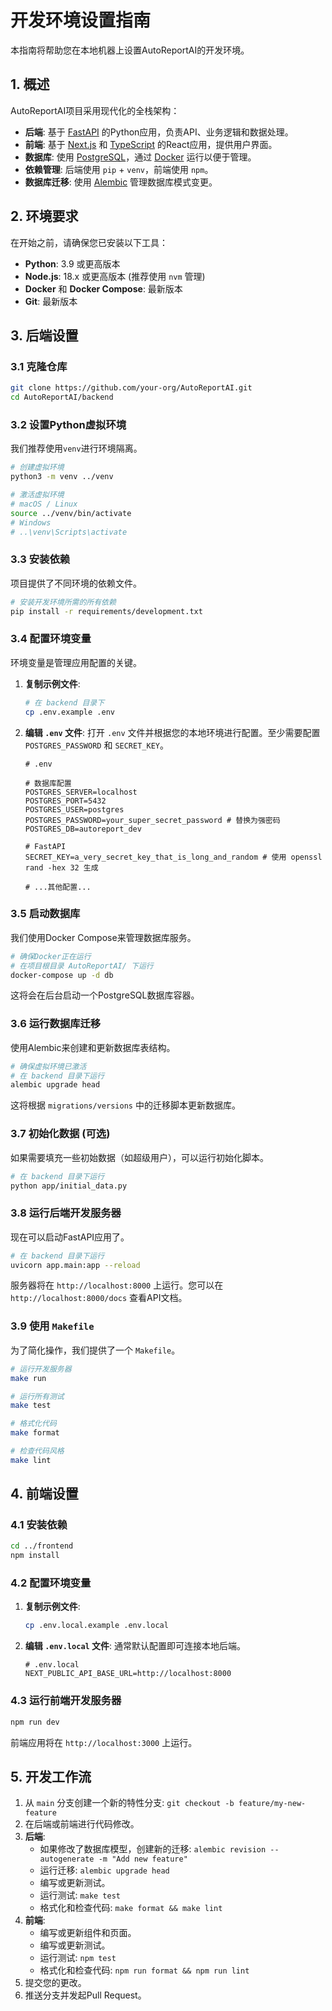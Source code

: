 # 开发环境设置指南

本指南将帮助您在本地机器上设置AutoReportAI的开发环境。

## 1. 概述

AutoReportAI项目采用现代化的全栈架构：
- **后端**: 基于 [FastAPI](https://fastapi.tiangolo.com/) 的Python应用，负责API、业务逻辑和数据处理。
- **前端**: 基于 [Next.js](https://nextjs.org/) 和 [TypeScript](https://www.typescriptlang.org/) 的React应用，提供用户界面。
- **数据库**: 使用 [PostgreSQL](https://www.postgresql.org/)，通过 [Docker](https://www.docker.com/) 运行以便于管理。
- **依赖管理**: 后端使用 `pip` + `venv`，前端使用 `npm`。
- **数据库迁移**: 使用 [Alembic](https://alembic.sqlalchemy.org/en/latest/) 管理数据库模式变更。

## 2. 环境要求

在开始之前，请确保您已安装以下工具：
- **Python**: 3.9 或更高版本
- **Node.js**: 18.x 或更高版本 (推荐使用 `nvm` 管理)
- **Docker** 和 **Docker Compose**: 最新版本
- **Git**: 最新版本

## 3. 后端设置

### 3.1 克隆仓库
```bash
git clone https://github.com/your-org/AutoReportAI.git
cd AutoReportAI/backend
```

### 3.2 设置Python虚拟环境
我们推荐使用`venv`进行环境隔离。

```bash
# 创建虚拟环境
python3 -m venv ../venv

# 激活虚拟环境
# macOS / Linux
source ../venv/bin/activate
# Windows
# ..\venv\Scripts\activate
```

### 3.3 安装依赖
项目提供了不同环境的依赖文件。

```bash
# 安装开发环境所需的所有依赖
pip install -r requirements/development.txt
```

### 3.4 配置环境变量
环境变量是管理应用配置的关键。

1.  **复制示例文件**:
    ```bash
    # 在 backend 目录下
    cp .env.example .env
    ```

2.  **编辑 `.env` 文件**:
    打开 `.env` 文件并根据您的本地环境进行配置。至少需要配置 `POSTGRES_PASSWORD` 和 `SECRET_KEY`。
    
    ```dotenv
    # .env
    
    # 数据库配置
    POSTGRES_SERVER=localhost
    POSTGRES_PORT=5432
    POSTGRES_USER=postgres
    POSTGRES_PASSWORD=your_super_secret_password # 替换为强密码
    POSTGRES_DB=autoreport_dev
    
    # FastAPI
    SECRET_KEY=a_very_secret_key_that_is_long_and_random # 使用 openssl rand -hex 32 生成
    
    # ...其他配置...
    ```

### 3.5 启动数据库
我们使用Docker Compose来管理数据库服务。

```bash
# 确保Docker正在运行
# 在项目根目录 AutoReportAI/ 下运行
docker-compose up -d db
```
这将会在后台启动一个PostgreSQL数据库容器。

### 3.6 运行数据库迁移
使用Alembic来创建和更新数据库表结构。

```bash
# 确保虚拟环境已激活
# 在 backend 目录下运行
alembic upgrade head
```
这将根据 `migrations/versions` 中的迁移脚本更新数据库。

### 3.7 初始化数据 (可选)
如果需要填充一些初始数据（如超级用户），可以运行初始化脚本。

```bash
# 在 backend 目录下运行
python app/initial_data.py
```

### 3.8 运行后端开发服务器
现在可以启动FastAPI应用了。

```bash
# 在 backend 目录下运行
uvicorn app.main:app --reload
```
服务器将在 `http://localhost:8000` 上运行。您可以在 `http://localhost:8000/docs` 查看API文档。

### 3.9 使用 `Makefile`
为了简化操作，我们提供了一个 `Makefile`。

```bash
# 运行开发服务器
make run

# 运行所有测试
make test

# 格式化代码
make format

# 检查代码风格
make lint
```

## 4. 前端设置

### 4.1 安装依赖
```bash
cd ../frontend
npm install
```

### 4.2 配置环境变量
1.  **复制示例文件**:
    ```bash
    cp .env.local.example .env.local
    ```

2.  **编辑 `.env.local` 文件**:
    通常默认配置即可连接本地后端。
    ```env
    # .env.local
    NEXT_PUBLIC_API_BASE_URL=http://localhost:8000
    ```

### 4.3 运行前端开发服务器
```bash
npm run dev
```
前端应用将在 `http://localhost:3000` 上运行。

## 5. 开发工作流

1.  从 `main` 分支创建一个新的特性分支: `git checkout -b feature/my-new-feature`
2.  在后端或前端进行代码修改。
3.  **后端**:
    - 如果修改了数据库模型，创建新的迁移: `alembic revision --autogenerate -m "Add new feature"`
    - 运行迁移: `alembic upgrade head`
    - 编写或更新测试。
    - 运行测试: `make test`
    - 格式化和检查代码: `make format && make lint`
4.  **前端**:
    - 编写或更新组件和页面。
    - 编写或更新测试。
    - 运行测试: `npm test`
    - 格式化和检查代码: `npm run format && npm run lint`
5.  提交您的更改。
6.  推送分支并发起Pull Request。